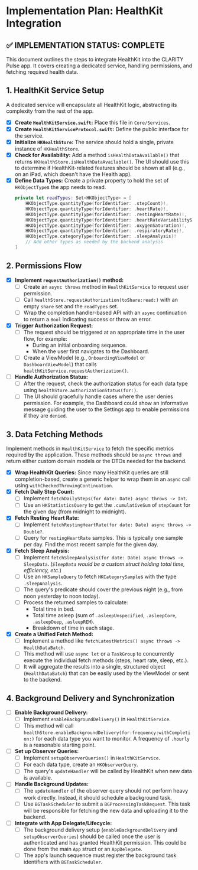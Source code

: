 # Implementation Plan: HealthKit Integration

## ✅ IMPLEMENTATION STATUS: COMPLETE

This document outlines the steps to integrate HealthKit into the CLARITY Pulse app. It covers creating a dedicated service, handling permissions, and fetching required health data.

## 1. HealthKit Service Setup

A dedicated service will encapsulate all HealthKit logic, abstracting its complexity from the rest of the app.

- [x] **Create `HealthKitService.swift`:** Place this file in `Core/Services`.
- [x] **Create `HealthKitServiceProtocol.swift`:** Define the public interface for the service.
- [x] **Initialize `HKHealthStore`:** The service should hold a single, private instance of `HKHealthStore`.
- [x] **Check for Availability:** Add a method `isHealthDataAvailable()` that returns `HKHealthStore.isHealthDataAvailable()`. The UI should use this to determine if HealthKit-related features should be shown at all (e.g., on an iPad, which doesn't have the Health app).
- [x] **Define Data Types:** Create a private property to hold the set of `HKObjectType`s the app needs to read.
    ```swift
    private let readTypes: Set<HKObjectType> = [
        HKObjectType.quantityType(forIdentifier: .stepCount)!,
        HKObjectType.quantityType(forIdentifier: .heartRate)!,
        HKObjectType.quantityType(forIdentifier: .restingHeartRate)!,
        HKObjectType.quantityType(forIdentifier: .heartRateVariabilitySDNN)!,
        HKObjectType.quantityType(forIdentifier: .oxygenSaturation)!,
        HKObjectType.quantityType(forIdentifier: .respiratoryRate)!,
        HKObjectType.categoryType(forIdentifier: .sleepAnalysis)!
        // Add other types as needed by the backend analysis
    ]
    ```

## 2. Permissions Flow

- [x] **Implement `requestAuthorization()` method:**
    - [ ] Create an `async throws` method in `HealthKitService` to request user permission.
    - [ ] Call `healthStore.requestAuthorization(toShare:read:)` with an empty `share` set and the `readTypes` set.
    - [ ] Wrap the completion handler-based API with an `async` continuation to return a `Bool` indicating success or throw an error.
- [x] **Trigger Authorization Request:**
    - [ ] The request should be triggered at an appropriate time in the user flow, for example:
        - During an initial onboarding sequence.
        - When the user first navigates to the Dashboard.
    - [ ] Create a ViewModel (e.g., `OnboardingViewModel` or `DashboardViewModel`) that calls `healthKitService.requestAuthorization()`.
- [ ] **Handle Authorization Status:**
    - [ ] After the request, check the authorization status for each data type using `healthStore.authorizationStatus(for:)`.
    - [ ] The UI should gracefully handle cases where the user denies permission. For example, the Dashboard could show an informative message guiding the user to the Settings app to enable permissions if they are `denied`.

## 3. Data Fetching Methods

Implement methods in `HealthKitService` to fetch the specific metrics required by the application. These methods should be `async throws` and return either custom domain models or the DTOs needed for the backend.

- [x] **Wrap HealthKit Queries:** Since many HealthKit queries are still completion-based, create a generic helper to wrap them in an `async` call using `withCheckedThrowingContinuation`.
- [x] **Fetch Daily Step Count:**
    - [ ] Implement `fetchDailySteps(for date: Date) async throws -> Int`.
    - [ ] Use an `HKStatisticsQuery` to get the `.cumulativeSum` of `stepCount` for the given day (from midnight to midnight).
- [x] **Fetch Resting Heart Rate:**
    - [ ] Implement `fetchRestingHeartRate(for date: Date) async throws -> Double?`.
    - [ ] Query for `restingHeartRate` samples. This is typically one sample per day. Find the most recent sample for the given day.
- [x] **Fetch Sleep Analysis:**
    - [ ] Implement `fetchSleepAnalysis(for date: Date) async throws -> SleepData`. (*`SleepData` would be a custom struct holding total time, efficiency, etc.*)
    - [ ] Use an `HKSampleQuery` to fetch `HKCategorySample`s with the type `.sleepAnalysis`.
    - [ ] The query's predicate should cover the previous night (e.g., from noon yesterday to noon today).
    - [ ] Process the returned samples to calculate:
        - Total time in bed.
        - Total time asleep (sum of `.asleepUnspecified`, `.asleepCore`, `.asleepDeep`, `.asleepREM`).
        - Breakdown of time in each stage.
- [x] **Create a Unified Fetch Method:**
    - [ ] Implement a method like `fetchLatestMetrics() async throws -> HealthDataBatch`.
    - [ ] This method will use `async let` or a `TaskGroup` to concurrently execute the individual fetch methods (steps, heart rate, sleep, etc.).
    - [ ] It will aggregate the results into a single, structured object (`HealthDataBatch`) that can be easily used by the ViewModel or sent to the backend.

## 4. Background Delivery and Synchronization

- [ ] **Enable Background Delivery:**
    - [ ] Implement `enableBackgroundDelivery()` in `HealthKitService`.
    - [ ] This method will call `healthStore.enableBackgroundDelivery(for:frequency:withCompletion:)` for each data type you want to monitor. A frequency of `.hourly` is a reasonable starting point.
- [ ] **Set up Observer Queries:**
    - [ ] Implement `setupObserverQueries()` in `HealthKitService`.
    - [ ] For each data type, create an `HKObserverQuery`.
    - [ ] The query's `updateHandler` will be called by HealthKit when new data is available.
- [ ] **Handle Background Updates:**
    - [ ] The `updateHandler` of the observer query should not perform heavy work directly. Instead, it should schedule a background task.
    - [ ] Use `BGTaskScheduler` to submit a `BGProcessingTaskRequest`. This task will be responsible for fetching the new data and uploading it to the backend.
- [ ] **Integrate with App Delegate/Lifecycle:**
    - [ ] The background delivery setup (`enableBackgroundDelivery` and `setupObserverQueries`) should be called once the user is authenticated and has granted HealthKit permission. This could be done from the main `App` struct or an `AppDelegate`.
    - [ ] The app's launch sequence must register the background task identifiers with `BGTaskScheduler`. 